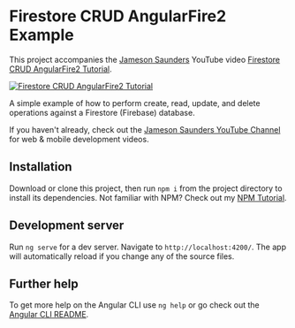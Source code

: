 # Firestore CRUD AngularFire2 Example

This project accompanies the [Jameson Saunders](https://jamesonsaunders.com) YouTube video [Firestore CRUD AngularFire2 Tutorial](https://youtu.be/bA67tjZWP94).

[![Firestore CRUD AngularFire2 Tutorial](https://img.youtube.com/vi/bA67tjZWP94/maxresdefault.jpg)](https://youtu.be/bA67tjZWP94)

A simple example of how to perform create, read, update, and delete operations against a Firestore (Firebase) database.

If you haven't already, check out the [Jameson Saunders YouTube Channel](https://youtube.com/c/JamesonSaunders) for web & mobile development videos.

## Installation

Download or clone this project, then run `npm i` from the project directory to install its dependencies. Not familiar with NPM? Check out my [NPM Tutorial](https://www.youtube.com/watch?v=mzs-N5hXGuQ).

## Development server

Run `ng serve` for a dev server. Navigate to `http://localhost:4200/`. The app will automatically reload if you change any of the source files.

## Further help

To get more help on the Angular CLI use `ng help` or go check out the [Angular CLI README](https://github.com/angular/angular-cli/blob/master/README.md).
